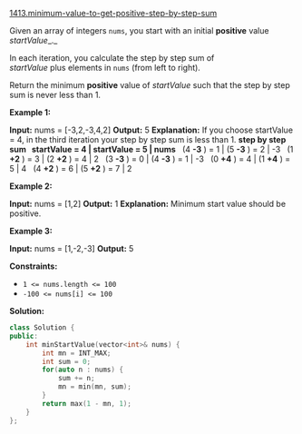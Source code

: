 [1413.minimum-value-to-get-positive-step-by-step-sum](https://leetcode.com/problems/minimum-value-to-get-positive-step-by-step-sum/)  

Given an array of integers `nums`, you start with an initial **positive** value _startValue__._

In each iteration, you calculate the step by step sum of _startValue_ plus elements in `nums` (from left to right).

Return the minimum **positive** value of _startValue_ such that the step by step sum is never less than 1.

**Example 1:**

**Input:** nums = \[-3,2,-3,4,2\]
**Output:** 5
**Explanation:** If you choose startValue = 4, in the third iteration your step by step sum is less than 1.
 **step by step sum
                startValue = 4 | startValue = 5 | nums**                   (4 **\-3** ) = 1  | (5 **\-3** ) = 2    |  -3
                  (1 **+2** ) = 3  | (2 **+2** ) = 4    |   2
                  (3 **\-3** ) = 0  | (4 **\-3** ) = 1    |  -3
                  (0 **+4** ) = 4  | (1 **+4** ) = 5    |   4
                  (4 **+2** ) = 6  | (5 **+2** ) = 7    |   2

**Example 2:**

**Input:** nums = \[1,2\]
**Output:** 1
**Explanation:** Minimum start value should be positive. 

**Example 3:**

**Input:** nums = \[1,-2,-3\]
**Output:** 5

**Constraints:**

*   `1 <= nums.length <= 100`
*   `-100 <= nums[i] <= 100`  



**Solution:**  

```cpp
class Solution {
public:
    int minStartValue(vector<int>& nums) {
        int mn = INT_MAX;
        int sum = 0;
        for(auto n : nums) {
            sum += n;
            mn = min(mn, sum);
        }
        return max(1 - mn, 1);
    }
};
```
      